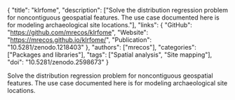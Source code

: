 {
  "title": "klrfome",
  "description": ["Solve the distribution regression problem for noncontiguous geospatial features. The use case documented here is for modeling archaeological site locations."],
  "links": {
    "GitHub": "https://github.com/mrecos/klrfome",
    "Website": "https://mrecos.github.io/klrfome/",
    "Publication": "10.5281/zenodo.1218403"
  },
  "authors": ["mrecos"],
  "categories": ["Packages and libraries"],
  "tags": ["Spatial analysis", "Site mapping"],
  "doi": "10.5281/zenodo.2598673"
}

<!-- Generated by csv2md.R – do not edit by hand -->

Solve the distribution regression problem for noncontiguous geospatial features. The use case documented here is for modeling archaeological site locations.